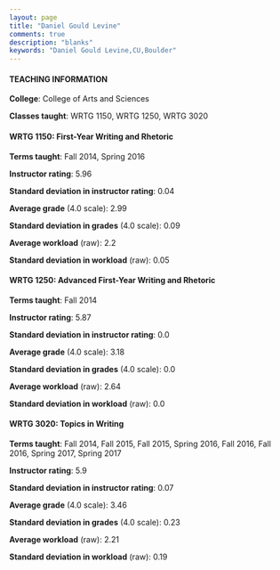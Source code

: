 ```yaml
---
layout: page
title: "Daniel Gould Levine" 
comments: true
description: "blanks"
keywords: "Daniel Gould Levine,CU,Boulder"
---
```

<head>
<script src="https://ajax.googleapis.com/ajax/libs/jquery/2.1.3/jquery.min.js"></script>
<script src="https://dl.dropboxusercontent.com/s/pc42nxpaw1ea4o9/highcharts.js?dl=0"></script>
<!-- <script src="../assets/js/highcharts.js"></script> -->
<style type="text/css">@font-face {
	font-family: "Bebas Neue";
	src: url(https://www.filehosting.org/file/details/544349/BebasNeue Regular.otf) format("opentype");
	}
	h1.Bebas { 
		font-family: "Bebas Neue", Verdana, Tahoma;
	}
</style>
</head>
	   
#### TEACHING INFORMATION

**College**: College of Arts and Sciences

**Classes taught**: WRTG 1150, WRTG 1250, WRTG 3020

#### WRTG 1150: First-Year Writing and Rhetoric

**Terms taught**: Fall 2014, Spring 2016

**Instructor rating**: 5.96

**Standard deviation in instructor rating**: 0.04

**Average grade** (4.0 scale): 2.99

**Standard deviation in grades** (4.0 scale): 0.09

**Average workload** (raw): 2.2

**Standard deviation in workload** (raw): 0.05

#### WRTG 1250: Advanced First-Year Writing and Rhetoric

**Terms taught**: Fall 2014

**Instructor rating**: 5.87

**Standard deviation in instructor rating**: 0.0

**Average grade** (4.0 scale): 3.18

**Standard deviation in grades** (4.0 scale): 0.0

**Average workload** (raw): 2.64

**Standard deviation in workload** (raw): 0.0

#### WRTG 3020: Topics in Writing

**Terms taught**: Fall 2014, Fall 2015, Fall 2015, Spring 2016, Fall 2016, Fall 2016, Spring 2017, Spring 2017

**Instructor rating**: 5.9

**Standard deviation in instructor rating**: 0.07

**Average grade** (4.0 scale): 3.46

**Standard deviation in grades** (4.0 scale): 0.23

**Average workload** (raw): 2.21

**Standard deviation in workload** (raw): 0.19

